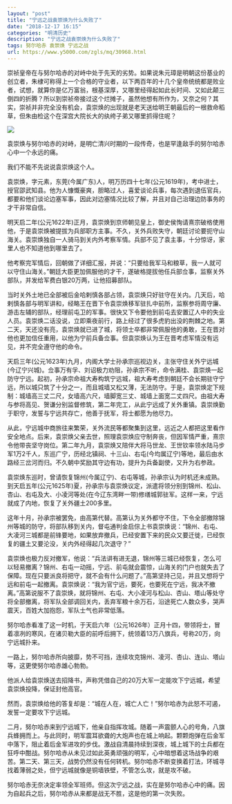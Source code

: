 ```yaml
---
layout: "post"
title: "宁远之战袁崇焕为什么失败了"
date: "2018-12-17 16:15"
categories: "明清历史"
description: "宁远之战袁崇焕为什么失败了"
tags: 努尔哈赤 袁崇焕 宁远之战
url: https://www.y5000.com/zgls/mq/30968.html
---
```






崇祯皇帝在与努尔哈赤的对峙中处于先天的劣势。如果说朱元璋是明朝这份基业的创立者，朱棣可称得上一个合格的守业者，以下两百年的十几个皇帝统统都是败业者，试想，就算你是亿万富翁，根基深厚，又哪里经得起如此长时间、又如此颠三倒四的折腾？所以到崇祯帝接过这个烂摊子，虽然他想有所作为，又奈之何？其实，崇祯并非完全没有机会，袁崇焕的出现就是老天送给明王朝最后的一根救命稻草，但朱由检这个在深宫大院长大的纨绔子弟又哪里抓得住呢？

![](https://img.y5000.com/uploads/allimg/180620/8-1P620150F4O7.jpg)

袁崇焕与努尔哈赤的对峙，是明亡清兴时期的一段传奇，也是罕逢敌手的努尔哈赤心中一个永远的痛。

我们不能不先说说袁崇焕这个人。

袁崇焕，字元素，东莞(今属广东)人，明万历四十七年(公元1619年)，考中进士，授官邵武知县。他为人慷慨豪爽，胆略过人，喜爱谈论兵事，每次遇到退伍官兵，都要和他们谈论边塞军事，因此对边塞情况比较了解，并且对自己治理边防事务的才干非常自信。

明天启二年(公元1622年)正月，袁崇焕到京师朝见皇上，御史侯恂请熹宗破格使用他，于是袁崇焕被提拔为兵部职方主事。不久，关外兵败失守，朝廷讨论要扼守山海关。袁崇焕独自一人骑马到关内外考察军情。兵部不见了袁主事，十分惊讶，家里人也不知道他到哪里去了。

他考察完军情后，回朝做了详细汇报，并说：“只要给我军马和粮草，我一人就可以守住山海关。”朝廷大臣更加佩服他的才干，遂破格提拔他任兵部佥事，监察关外部队，并发给军费白银20万两，让他招募部队。

当时关外土地已全部被后金哈剌慎各部占领，袁崇焕只好驻守在关内。几天后，哈剌慎各部与明军讲和，经略王在晋下令袁崇焕移军驻扎中前所，监察参将周守廉、游击左辅的部队，经理前屯卫的军事。很快又下令要他到前屯去安置辽人中的失业人员。袁崇焕二话没说，立即乘夜前行，路上经过了很多虎豹出没的荆棘之地。第二天，天还没有亮，袁崇焕就已进了城，将领士卒都非常佩服他的勇敢，王在晋对他也更加信任重用，以他为宁前兵备佥事。但袁崇焕认为王在晋考虑军情没有远见，并不完全遵守他的命令。

天启三年(公元1623年)九月，内阁大学士孙承宗巡视边关，主张守住关外宁远城(今辽宁兴城)。佥事万有孚、刘诏极力劝阻，孙承宗不听，命令满桂、袁崇焕一起防守宁远。起初，孙承宗命祖大寿构筑宁远城，祖大寿考虑到朝廷不会长期驻守宁远，所以城只筑了十分之一，而且城墙又松又薄，无法防守。于是，袁崇焕定下规制：城墙高三丈二尺，女墙高六尺，墙脚宽三丈、城墙上面宽二丈四尺。由祖大寿与参将高见、贺谦分别监督修筑，第二年完工，从此宁远成了关外重镇。袁崇焕勤于职守，发誓与宁远共存亡，他善于抚军，将士都愿为他尽力。

从此，宁远城中商旅往来繁荣，关外流民等都聚集到这里，远近之人都把这里看作安全地点。后来，袁崇焕父亲去世，照理袁崇焕应守制奔丧，但因军情严重，熹宗令他带丧坚守岗位。第二年九月，袁崇焕又陪伴大将马世龙、王世钦率领水陆马步军1万2千人，东巡广宁，历经北镇祠、十三山、右屯(今均属辽宁)等地，最后由水路经三岔河而归。不久朝中奖励其守边有功，提升为兵备副使，又升为右参政。

袁崇焕东巡时，曾请恢复锦州(今属辽宁)、右屯等城，孙承宗认为时机还未成熟。到天启五年(公元1625年)夏，孙承宗与袁崇焕议定，派遣将领分别到锦州、松山、杏山、右屯及大、小凌河等处(在今辽东湾畔一带)修缮城郭驻军。这样一来，宁远就成了内地，恢复了关外疆土200多里。

这年十月，孙承宗被罢免，由高第代替。高第认为关外都守不住，下令全部撤除锦州等城的防守，将部队移到关内，督屯通判金启倧上书袁崇焕说：“锦州、右屯、大凌河三城都是前锋要地，如果放弃撤兵，已经安置下来的民众又要迁徙，已经恢复的疆土又要沦没，关内外经得起几次退守？”

袁崇焕也极力反对撤军，他说：“兵法讲有进无退，锦州等三城已经恢复，怎么可以轻易撤离？锦州、右屯一动摇，宁远、前屯就会震惊，山海关的门户也就失去了保障。现在只要派良将把守，就不会有什么问题了。”高第坚持己见，并且又想将宁远和前屯一起撤离。袁崇焕说：“我为官宁远，要死，也要死在宁远，我决不撤离。”高第说服不了袁崇焕，就将锦州、右屯、大小凌河与松山、杏山、塔山等处守将全部撤离，将军队全部调回关内，丢弃军粮十余万石，沿途死亡人数众多，哭声震天，百姓大加抱怨，军队士气也非常低落。

努尔哈赤看准了这一时机，于天启六年（公元1626年）正月十四，带领将士，冒着凛冽的寒风，在诸贝勒大臣的前呼后拥下，统领着13万八旗兵，号称20万，向宁远城扑来。

一路上，努尔哈赤所向披靡，势不可挡，连续攻克锦州、凌河、杏山、连山、塔山等，这更使努尔哈赤雄心勃勃。

他派人给袁崇焕送去招降书，声称凭借自己的20万大军一定能攻下宁远城，希望袁崇焕投降，保证封他高官。

然而，袁崇焕给他的答复却是：“城在人在，城亡人亡！”努尔哈赤为此怒不可遏，发誓一定要攻下宁远城。

二月，努尔哈赤来到宁远城下，他亲自指挥攻城。随着一声震颤人心的号角，八旗兵蜂拥而上。与此同时，明军震耳欲聋的大炮声也在城上响起。颗颗炮弹在后金军中落下，阻止着后金军进攻的步伐。激战自清晨持续到深夜，城上城下的士兵都在狂呼中酣战。努尔哈赤从未见过如此英勇顽强的明军，心中暗想着这场战争的艰苦。第二天、第三天，战势仍然没有任何转机。努尔哈赤不断变换着打法，环城寻找着薄弱之处，但宁远城就像是铜墙铁壁，不管怎么攻，就是攻不破。

努尔哈赤无奈决定率领全军班师。但这次宁远之战，实在是努尔哈赤心中的痛。因为自起兵之后，努尔哈赤从来都是战无不胜，这是他的第一次失败。
